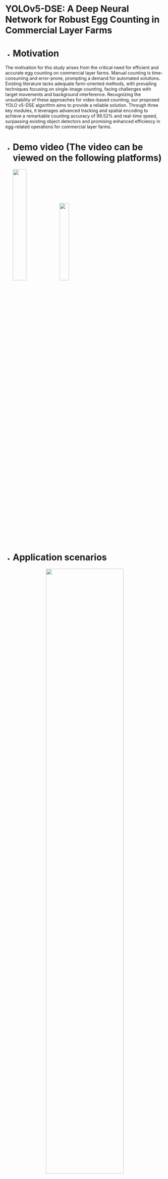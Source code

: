 # YOLOv5-DSE: A Deep Neural Network for Robust Egg Counting in Commercial Layer Farms
- # Motivation
The motivation for this study arises from the critical need for efficient and accurate egg counting on commercial layer farms. Manual counting is time-consuming and error-prone, prompting a demand for automated solutions. Existing literature lacks adequate farm-oriented methods, with prevailing techniques focusing on single-image counting, facing challenges with target movements and background interference. Recognizing the unsuitability of these approaches for video-based counting, our proposed YOLO v5-DSE algorithm aims to provide a reliable solution. Through three key modules, it leverages advanced tracking and spatial encoding to achieve a remarkable counting accuracy of 99.52% and real-time speed, surpassing existing object detectors and promising enhanced efficiency in egg-related operations for commercial layer farms.
- # Demo video (The video can be viewed on the following platforms)
  <div align="left">
  <a href="https://youtu.be/L9LF_OCCme8?si=So1MYl8jwzU9YFqe"><img src="https://github.com/PuristWu/Egg_counting/assets/90194261/5a3939d0-7d92-46d5-a4e6-c46eaf362d62" width="30%"></a>
  <a href="hhttps://www.bilibili.com/video/BV1Ru411g7VB/"><img src="https://github.com/PuristWu/Egg_counting/assets/90194261/7f375847-32db-42e9-bf01-af9ed9572844" width="25%"></a>
</div>


- # Application scenarios
<div align="center">
  <p>
      <img width="70%" src="https://github.com/PuristWu/Egg_counting/assets/90194261/1376cf93-950f-425c-bba5-c2412e8091a1"><br>
    Fig.1  Schematic diagram of the data acquisition process based on the constructed counting system.
  </p>
  </div>
  

- # Results
<div align="center">
  <p>
      <img width="70%" src="https://github.com/PuristWu/Egg_counting/assets/90194261/c2a278dd-38b1-4a1e-ada6-8d89f4d3e086"><br>
    Fig.2  Comparison with other egg counting methods on the egg counting dataset, and our approach achieves the best overall performance.
  </p>
  </div>
 <div align="center">
  <a href="hhttps://www.bilibili.com/video/BV1Ru411g7VB/">  <img src="https://github.com/PuristWu/Egg_counting/assets/90194261/bbd40b74-af6d-42e9-94f7-920e11c7be10" width="45%"></a>
    <a href="https://youtu.be/L9LF_OCCme8?si=So1MYl8jwzU9YFqe"><img src="https://github.com/PuristWu/Egg_counting/assets/90194261/3fabdf99-0581-4e8a-b769-2d5004a2179f" width="45%"></a><br>
   Fig.3 The user interaction interface that displays the counting results in the egg counting system.
</div>
  
- # Acknowledgement
This work was supported by the Key R&D Program of Zhejiang Province (Grant No. 2021C02026), the Fundamental Research Funds for the Central Universities (Grant No. 226202200067) and the China Agriculture Research System (CARS-40).This study has been reviewed by the Laboratory Animal Ethics Committee of Zhejiang University.I would also like to thank Mr. Yang from Jun Yue Layer Farm Dr. Yanan Wang and Jintian Chen for their support and help in the experimental site, system setup and data collection.

- # Notes
Since the patent of our system is still pending, the data set, model code including software and hardware design related to this research will be open sourced here after the relevant patent application is authorized.
